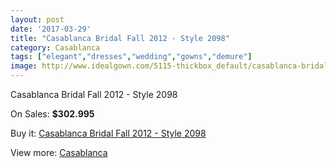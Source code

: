 ```yaml
---
layout: post
date: '2017-03-29'
title: "Casablanca Bridal Fall 2012 - Style 2098"
category: Casablanca
tags: ["elegant","dresses","wedding","gowns","demure"]
image: http://www.idealgown.com/5115-thickbox_default/casablanca-bridal-fall-2012-style-2098.jpg
---
```

Casablanca Bridal Fall 2012 - Style 2098

On Sales: **$302.995**
<a href="https://www.idealgown.com/en/casablanca/2289-casablanca-bridal-fall-2012-style-2098.html"><amp-img layout="responsive" width="600" height="600" src="//www.idealgown.com/5115-thickbox_default/casablanca-bridal-fall-2012-style-2098.jpg" alt="Casablanca Bridal Fall 2012 - Style 2098 0" /></a>
<a href="https://www.idealgown.com/en/casablanca/2289-casablanca-bridal-fall-2012-style-2098.html"><amp-img layout="responsive" width="600" height="600" src="//www.idealgown.com/5117-thickbox_default/casablanca-bridal-fall-2012-style-2098.jpg" alt="Casablanca Bridal Fall 2012 - Style 2098 1" /></a>
<a href="https://www.idealgown.com/en/casablanca/2289-casablanca-bridal-fall-2012-style-2098.html"><amp-img layout="responsive" width="600" height="600" src="//www.idealgown.com/5116-thickbox_default/casablanca-bridal-fall-2012-style-2098.jpg" alt="Casablanca Bridal Fall 2012 - Style 2098 2" /></a>

Buy it: [Casablanca Bridal Fall 2012 - Style 2098](https://www.idealgown.com/en/casablanca/2289-casablanca-bridal-fall-2012-style-2098.html "Casablanca Bridal Fall 2012 - Style 2098")

View more: [Casablanca](https://www.idealgown.com/en/31-casablanca "Casablanca")